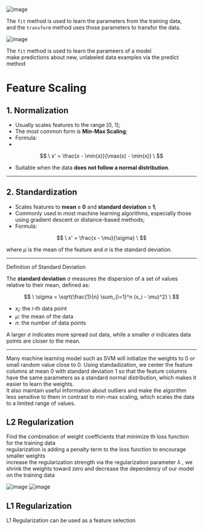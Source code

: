 ![image](https://github.com/user-attachments/assets/1020d16c-0c61-4373-9678-cafed10d3055)

The `fit` method is used to learn the parameters from the training data,  <br>
and the `transform` method uses those parameters to transfor the data. <br> 

![image](https://github.com/user-attachments/assets/152cac39-49b8-40a8-aa62-ee09ebc3cf91)

The `fit` method is used to learn the parameers of a model <br> 
make predictions about new, unlabeled data examples via the predict method <br> 

# Feature Scaling

## 1. Normalization

- Usually scales features to the range [0, 1];
- The most common form is **Min-Max Scaling**;
- Formula:
- 
$$
  \
  x' = \frac{x - \min(x)}{\max(x) - \min(x)}
  \
$$

  

- Suitable when the data **does not follow a normal distribution**.

---

## 2. Standardization

- Scales features to **mean = 0** and **standard deviation = 1**;
- Commonly used in most machine learning algorithms, especially those using gradient descent or distance-based methods;
- Formula:


$$
\
  x' = \frac{x - \mu}{\sigma}
\
$$


  where $\mu$ is the mean of the feature and $\sigma$ is the standard deviation.

---

 Definition of Standard Deviation

The **standard deviation**  $\sigma$  measures the dispersion of a set of values relative to their mean, defined as:

$$
\
\sigma = \sqrt{\frac{1}{n} \sum_{i=1}^n (x_i - \mu)^2}
\
$$


- $x_i$: the $i$-th data point  
- $\mu$: the mean of the data  
- $n$: the number of data points

A larger $\sigma$ indicates more spread out data, while a smaller $\sigma$ indicates data points are closer to the mean.

---

Many machine learning model such as SVM will initialize the weights  to  0 or small random value close to 0. Using standadization, we center the feature columns at mean 0 with standard deviation 1 so that the feature  columns have the same parameters as a standard normal distribution, which makes it easier to learn the weights. <br> 
It also maintain useful information about outliers and make the algorithm less sensitive to them in contrast to  min-max scaling, which scales the data  to a limited range of values. <br> 

## L2 Regularization 

Find the combination of weight coefficients that minimize th loss function for the training data <br> 
regularization is adding a penalty term to the loss function to encourage smaller weights <br> 
increase the regularization strength via the regularization parameter $\lambda$ , we shrink the weights toward zero and decrease the dependency of our model on the training data <br> 

![image](https://github.com/user-attachments/assets/bec76826-4c90-4533-a5be-3bbc7da2f15d) 
![image](https://github.com/user-attachments/assets/70d08972-f5e4-4a34-9ed6-a72a9a3a9705) 

## L1 Regularization

L1 Regularization can be used as a feature  selection  <br>

